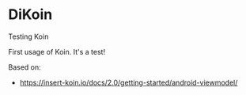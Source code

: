 # DiKoin
Testing Koin

First usage of Koin. It's a test!

Based on:
- https://insert-koin.io/docs/2.0/getting-started/android-viewmodel/
